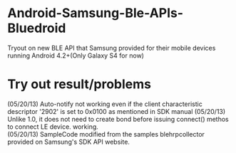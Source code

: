 Android-Samsung-Ble-APIs-Bluedroid
==================================

Tryout on new BLE API that Samsung provided for their mobile devices running Android 4.2+(Only Galaxy S4 for now)


Try out result/problems
=======================
(05/20/13) Auto-notify not working even if the client characteristic descriptor '2902' is set to 0x0100 as mentioned in SDK manual
(05/20/13) Unlike 1.0, it does not need to create bond before issuing connect() methos to connect LE device. working.  
(05/20/13) SampleCode modified from the samples blehrpcollector provided on Samsung's SDK API website.
